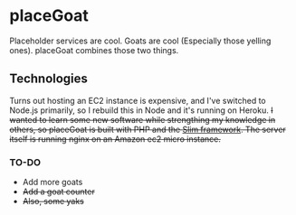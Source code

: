placeGoat
=========

Placeholder services are cool. Goats are cool (Especially those yelling ones). placeGoat combines those two things.

Technologies
------------
Turns out hosting an EC2 instance is expensive, and I've switched to Node.js primarily, so I rebuild this in Node and it's running on Heroku.
~~I wanted to learn some new software while strengthing my knowledge in others, so placeGoat is built with PHP and the [Slim framework](https://github.com/codeguy/Slim). The server itself is running nginx on an Amazon ec2 micro instance.~~

### TO-DO
* Add more goats
* ~~Add a goat counter~~
* ~~Also, some yaks~~